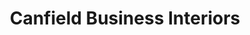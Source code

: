 ---
title: "Canfield Business Interiors"
url: /sioux-falls/canfield-business-interiors/
shop: interior decoration
---